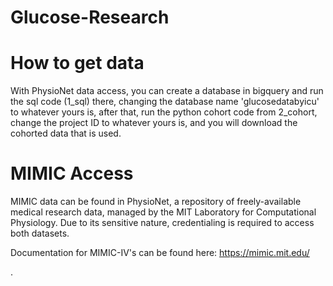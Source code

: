 # Glucose-Research




# How to get data

With PhysioNet data access, you can create a database in bigquery and run the sql code (1_sql) there, changing the database name 'glucosedatabyicu' to whatever yours is, after that, run the python cohort code from 2_cohort, change the project ID to whatever yours is, and you will download the cohorted data that is used.

# MIMIC Access

MIMIC data can be found in PhysioNet, a repository of freely-available medical research data, managed by the MIT Laboratory for Computational Physiology. Due to its sensitive nature, credentialing is required to access both datasets.

Documentation for MIMIC-IV's can be found here: https://mimic.mit.edu/

.
